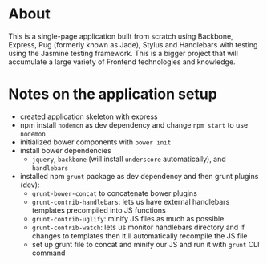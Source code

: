 # About

This is a single-page application built from scratch using Backbone, Express,
Pug (formerly known as Jade), Stylus and Handlebars with testing using the
Jasmine testing framework. This is a bigger project that will accumulate a large
variety of Frontend technologies and knowledge.

# Notes on the application setup

* created application skeleton with express
* npm install `nodemon` as dev dependency and change `npm start` to use
  `nodemon`
* initialized bower components with `bower init`
* install bower dependencies
  * `jquery`, `backbone` (will install `underscore` automatically), and
    `handlebars`
* installed npm `grunt` package as dev dependency and then grunt plugins (dev):
  * `grunt-bower-concat` to concatenate bower plugins
  * `grunt-contrib-handlebars`: lets us have external handlebars templates
    precompiled into JS functions
  * `grunt-contrib-uglify`: minify JS files as much as possible
  * `grunt-contrib-watch`: lets us monitor handlebars directory and if changes
    to templates then it'll automatically recompile the JS file
  * set up grunt file to concat and minify our JS and run it with `grunt` CLI
    command
